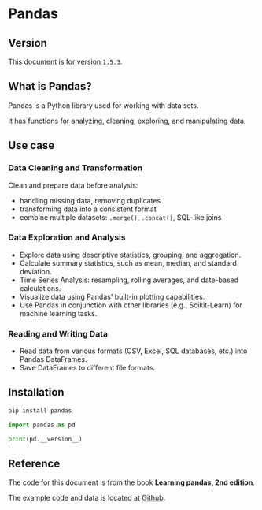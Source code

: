 # Pandas

## Version

This document is for version `1.5.3`.


## What is Pandas?

Pandas is a Python library used for working with data sets.

It has functions for analyzing, cleaning, exploring, and manipulating data.


## Use case

### Data Cleaning and Transformation
 
Clean and prepare data before analysis:
- handling missing data, removing duplicates
- transforming data into a consistent format
- combine multiple datasets: `.merge()`, `.concat()`, SQL-like joins

### Data Exploration and Analysis

- Explore data using descriptive statistics, grouping, and aggregation.
- Calculate summary statistics, such as mean, median, and standard deviation.
- Time Series Analysis: resampling, rolling averages, and date-based calculations.
- Visualize data using Pandas' built-in plotting capabilities.
- Use Pandas in conjunction with other libraries (e.g., Scikit-Learn) for machine learning tasks.

### Reading and Writing Data
- Read data from various formats (CSV, Excel, SQL databases, etc.) into Pandas DataFrames.
- Save DataFrames to different file formats.


## Installation
```sh
pip install pandas
```

```python
import pandas as pd

print(pd.__version__)
```


## Reference

The code for this document is from the book **Learning pandas, 2nd edition**.

The example code and data is located at [Github](https://github.com/PacktPublishing/Learning-Pandas-Second-Edition).